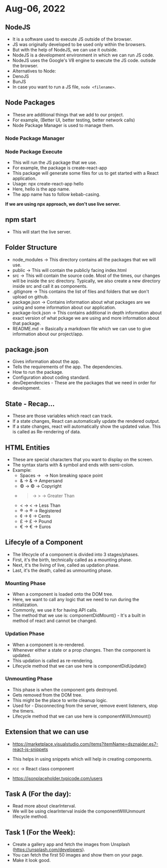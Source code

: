 # Aug-06, 2022

## NodeJS
- It is a software used to execute JS outside of the browser.
- JS was originally developed to be used only within the browsers.
- But with the help of NodeJS, we can use it outside.
- NodeJS is a development environment in which we can run JS code.
- NodeJS uses the Google's V8 engine to execute the JS code. outisde the browser.
- Alternatives to Node:
- DenoJS
- BunJS
- In case you want to run a JS file, `node <filename>`.

## Node Packages
- These are additional things that we add to our project.
- For example, (Better UI, better testing, better network calls)
- Node Package Manager is used to manage them.

### Node Package Manager
### Node Package Execute
- This will run the JS package that we use.
- For example, the package is create-react-app
- This package will generate some files for us to get started with a React application.
- Usage: npx create-react-app hello
- Here, hello is the app name.
- The app name has to follow kebab-casing.

**If we are using npx approach, we don't use live server.**

## npm start
- This will start the live server.

## Folder Structure
- node_modules -> This directory contains all the packages that we will use.
- public -> This will contain the publicly facing index.html
- src -> This will contain the source code. Most of the times, our changes will be inside the src directory. Typically, we also create a new directory inside src and call it as components.
- .gitignore -> This contains the list of files and folders that we don't upload on github.
- package.json -> Contains information about what packages are we using and some information about our application.
- package-lock.json -> This contains additional in depth information about exact version of what pckage we are using and more information about that package.
- README.md -> Basically a markdown file which we can use to give information about our project/app.

## package.json
- Gives information about the app.
- Tells the requirements of the app. The dependencies.
- How to run the package.
- Configuration about coding standard.
- devDependencies - These are the packages that we need in order for development.

## State - Recap...
- These are those variables which react can track.
- If a state changes, React can automatically update the rendered output.
- If a state changes, react will automatically show the updated value. This is called as Re-rendering of data.

## HTML Entities
- These are special characters that you want to display on the screen.
- The syntax starts with & symbol and ends with semi-colon.
- Example:
  - Spaces -> &nbsp; -> Non breaking space point
  - & -> &amp; -> Ampersand
  - © -> &copy; -> Copyright
  - > -> &gt; -> Greater Than
  - < -> &lt; -> Less Than
  - ® -> &reg; -> Registered
  - ¢ -> &cent; -> Cents
  - £ -> &pound; -> Pound
  - € -> &euro; -> Euros


## Lifecyle of a Component
- The lifecycle of a component is divided into 3 stages/phases.
- First, it's the birth, technically called as a mounting phase.
- Next, it's the living of live, called as updation phase.
- Last, it's the death, called as unmounting phase.

### Mounting Phase
- When a component is loaded onto the DOM tree.
- Here, we want to call any logic that we need to run during the initialization.
- Commonly, we use it for having API calls.
- The method that we use is: componentDidMount() - It's a built in method of react and cannot be changed.

### Updation Phase
- When a component is re-rendered.
- Whenever either a state or a prop changes. Then the component is updated.
- This updation is called as re-rendering.
- Lifecycle method that we can use here is componentDidUpdate()

### Unmounting Phase
- This phase is when the component gets destroyed.
- Gets removed from the DOM tree.
- This might be the place to write cleanup logic.
- Used for - Disconnecting from the server, remove event listeners, stop the timers.
- Lifecycle method that we can use here is componentWillUnmount()






## Extension that we can use
- https://marketplace.visualstudio.com/items?itemName=dsznajder.es7-react-js-snippets
- This helps in using snippets which will help in creating components.
- rcc -> React class component

- https://jsonplaceholder.typicode.com/users



## Task A (For the day):
- Read more about clearInterval.
- We will be using clearInterval inside the componentWIllUnmount lifecycle method.


## Task 1 (For the Week):
- Create a gallery app and fetch the images from Unsplash (https://unsplash.com/developers).
- You can fetch the first 50 images and show them on your page.
- Make it look good.
